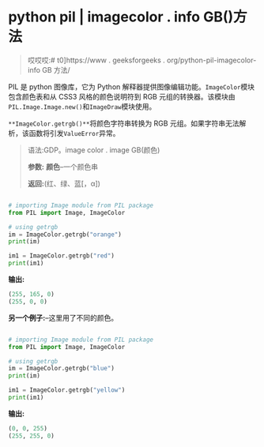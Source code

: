 # python pil | imagecolor . info GB()方法

> 哎哎哎:# t0]https://www . geeksforgeeks . org/python-pil-imagecolor-info GB 方法/

PIL 是 python 图像库，它为 Python 解释器提供图像编辑功能。`ImageColor`模块包含颜色表和从 CSS3 风格的颜色说明符到 RGB 元组的转换器。该模块由`PIL.Image.Image.new()`和`ImageDraw`模块使用。

`**ImageColor.getrgb()**`将颜色字符串转换为 RGB 元组。如果字符串无法解析，该函数将引发`ValueError`异常。

> 语法:GDP。image color . image GB(颜色)
> 
> **参数:**
> **颜色**–一个颜色串
> 
> **返回:**(红、绿、蓝[，α])

```py

# importing Image module from PIL package 
from PIL import Image, ImageColor

# using getrgb
im = ImageColor.getrgb("orange")
print(im)

im1 = ImageColor.getrgb("red")
print(im1)
```

**输出:**

```py
(255, 165, 0)
(255, 0, 0)

```

**另一个例子:**–这里用了不同的颜色。

```py

# importing Image module from PIL package 
from PIL import Image, ImageColor

# using getrgb
im = ImageColor.getrgb("blue")
print(im)

im1 = ImageColor.getrgb("yellow")
print(im1)
```

**输出:**

```py
(0, 0, 255)
(255, 255, 0)

```